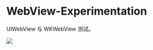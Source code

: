 # WebView-Experimentation

UIWebView 与 WKWebView 测试。

[![](https://ws4.sinaimg.cn/large/006tKfTcgy1fq41syhe73j30dw0dwq5k.jpg)](https://itunes.apple.com/cn/app/webview-lab-ios-webview-%E8%B0%83%E8%AF%95%E5%AF%B9%E6%AF%94/id1360201545?mt=8)
